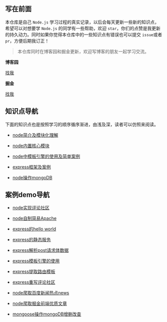 ## 写在前面

本仓库是自己 `Node.js` 学习过程的真实记录，以后会每天更新一些新的知识点，希望可以对想要学 `Node.js` 的同学有一些帮助，欢迎 `star`，你们的点赞是我更新的持久动力。同时如果你觉得本仓库中的一些知识点有错误也可以提交 `issue`或者  `pr`，方便后期我订正！

> 本仓库同时在博客园和掘金更新，欢迎写博客的朋友一起学习交流。

**博客园**     

<a href="https://www.cnblogs.com/dreamcc/">找我</a>

**掘金**

<a href="https://juejin.im/user/5ca1d53451882543f252db97/posts">找我</a>

## 知识点导航

下面的知识点也是按照学习的顺序循序渐进，由浅及深，读者可以仿照来阅读。

* [node简介及模块化理解](https://github.com/pubdreamcc/Node.js/tree/master/%E7%AC%AC%E4%B8%80%E7%AB%A0)

* [node内置核心模块](https://github.com/pubdreamcc/Node.js/tree/master/%E7%AC%AC%E4%BA%8C%E7%AB%A0)

* [node中模板引擎的使用及简单案例](https://github.com/pubdreamcc/Node.js/tree/master/%E7%AC%AC%E4%B8%89%E7%AB%A0)

* [express框架及案例](https://github.com/pubdreamcc/Node.js/tree/master/%E7%AC%AC%E5%9B%9B%E7%AB%A0)

* [node操作mongoDB](https://github.com/pubdreamcc/Node.js/tree/master/%E7%AC%AC%E4%BA%94%E7%AB%A0)

## 案例demo导航

* [node实现评论社区](https://github.com/pubdreamcc/Node.js/tree/master/Node%E5%AD%A6%E4%B9%A0demo%E6%A1%88%E4%BE%8B/commentList)

* [node自制简易Apache](https://github.com/pubdreamcc/Node.js/tree/master/Node%E5%AD%A6%E4%B9%A0demo%E6%A1%88%E4%BE%8B/server)

* [express的hello world](https://github.com/pubdreamcc/Node.js/blob/master/Node%E5%AD%A6%E4%B9%A0demo%E6%A1%88%E4%BE%8B/Express/app.js)

* [express的静态服务](https://github.com/pubdreamcc/Node.js/tree/master/Node%E5%AD%A6%E4%B9%A0demo%E6%A1%88%E4%BE%8B/Express/express%E9%9D%99%E6%80%81%E6%9C%8D%E5%8A%A1)

* [express解析post请求体数据](https://github.com/pubdreamcc/Node.js/tree/master/Node%E5%AD%A6%E4%B9%A0demo%E6%A1%88%E4%BE%8B/Express/express%E8%8E%B7%E5%8F%96post%E8%AF%B7%E6%B1%82%E6%95%B0%E6%8D%AE)

* [express模板引擎的使用](https://github.com/pubdreamcc/Node.js/tree/master/Node%E5%AD%A6%E4%B9%A0demo%E6%A1%88%E4%BE%8B/Express/express-art-template)

* [express提取路由模板](https://github.com/pubdreamcc/Node.js/tree/master/Node%E5%AD%A6%E4%B9%A0demo%E6%A1%88%E4%BE%8B/Express/express%E4%B8%AD%E8%B7%AF%E7%94%B1%E6%A8%A1%E5%9D%97%E7%9A%84%E6%8F%90%E5%8F%96)

* [express重写评论社区](https://github.com/pubdreamcc/Node.js/tree/master/Node%E5%AD%A6%E4%B9%A0demo%E6%A1%88%E4%BE%8B/Express/expressCommentList)

* [node爬取百度新闻热点news](https://github.com/pubdreamcc/Node.js/tree/master/Node%E5%AD%A6%E4%B9%A0demo%E6%A1%88%E4%BE%8B/Express/Node.js%E5%AE%9E%E7%8E%B0%E7%88%AC%E8%99%AB)

* [node爬取掘金前端优质文章](https://github.com/pubdreamcc/Node.js/tree/master/Node%E5%AD%A6%E4%B9%A0demo%E6%A1%88%E4%BE%8B/Express/%E7%88%AC%E5%8F%96%E6%8E%98%E9%87%91%E8%B5%84%E6%BA%90)

* [mongoose操作mongoDB增删改查](https://github.com/pubdreamcc/Node.js/tree/master/Node%E5%AD%A6%E4%B9%A0demo%E6%A1%88%E4%BE%8B/mongoose-demo)